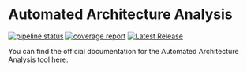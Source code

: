 # Automated Architecture Analysis

[![pipeline status](https://gitlab.uni-ulm.de/se/mbti/automated-architecture-analysis/badges/main/pipeline.svg)](https://gitlab.uni-ulm.de/se/mbti/automated-architecture-analysis/-/commits/main)
[![coverage report](https://gitlab.uni-ulm.de/se/mbti/automated-architecture-analysis/badges/main/coverage.svg)](https://gitlab.uni-ulm.de/se/mbti/automated-architecture-analysis/-/commits/main)
[![Latest Release](https://gitlab.uni-ulm.de/se/mbti/automated-architecture-analysis/-/badges/release.svg)](https://gitlab.uni-ulm.de/se/mbti/automated-architecture-analysis/-/releases)

You can find the official documentation for the Automated Architecture Analysis tool [here](https://gitlab.uni-ulm.de/api/v4/projects/6351/jobs/artifacts/main/download?job=build-html).
